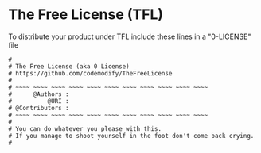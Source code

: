 # The Free License (TFL)
To distribute your product under TFL include these lines in a "0-LICENSE" file
```
#
# The Free License (aka 0 License)
# https://github.com/codemodify/TheFreeLicense
#
# ~~~~ ~~~~ ~~~~ ~~~~ ~~~~ ~~~~ ~~~~ ~~~~ ~~~~ ~~~~ ~~~~
#      @Authors :
#          @URI :
# @Contributors :
# ~~~~ ~~~~ ~~~~ ~~~~ ~~~~ ~~~~ ~~~~ ~~~~ ~~~~ ~~~~ ~~~~
#
# You can do whatever you please with this.
# If you manage to shoot yourself in the foot don't come back crying.
#
```